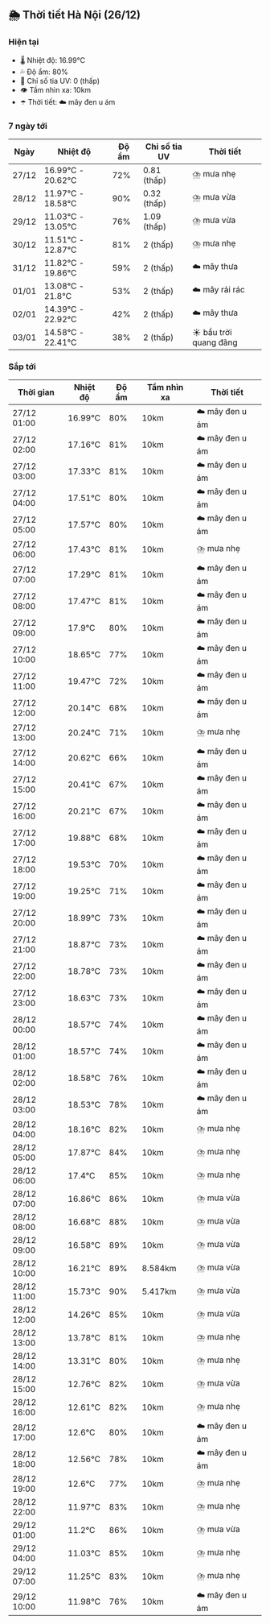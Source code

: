 ## 🌦️ Thời tiết Hà Nội (26/12)

### Hiện tại

- 🌡️ Nhiệt độ: 16.99℃
- 💦 Độ ẩm: 80%
- 🌟 Chỉ số tia UV: 0 (thấp)
- 👁️ Tầm nhìn xa: 10km
- ☂️ Thời tiết: ☁️ mây đen u ám

### 7 ngày tới

| Ngày | Nhiệt độ | Độ ẩm | Chỉ số tia UV | Thời tiết |
| --- | --- | --- | --- | --- |
| 27/12 | 16.99℃ - 20.62℃ | 72% | 0.81 (thấp) | ⛈️ mưa nhẹ |
| 28/12 | 11.97℃ - 18.58℃ | 90% | 0.32 (thấp) | ⛈️ mưa vừa |
| 29/12 | 11.03℃ - 13.05℃ | 76% | 1.09 (thấp) | ⛈️ mưa vừa |
| 30/12 | 11.51℃ - 12.87℃ | 81% | 2 (thấp) | ⛈️ mưa nhẹ |
| 31/12 | 11.82℃ - 19.86℃ | 59% | 2 (thấp) | ☁️ mây thưa |
| 01/01 | 13.08℃ - 21.8℃ | 53% | 2 (thấp) | ☁️ mây rải rác |
| 02/01 | 14.39℃ - 22.92℃ | 42% | 2 (thấp) | ☁️ mây thưa |
| 03/01 | 14.58℃ - 22.41℃ | 38% | 2 (thấp) | ☀️ bầu trời quang đãng |

### Sắp tới

| Thời gian | Nhiệt độ | Độ ẩm | Tầm nhìn xa | Thời tiết |
| --- | --- | --- | --- | --- |
| 27/12 01:00 | 16.99℃ | 80% | 10km | ☁️ mây đen u ám |
| 27/12 02:00 | 17.16℃ | 81% | 10km | ☁️ mây đen u ám |
| 27/12 03:00 | 17.33℃ | 81% | 10km | ☁️ mây đen u ám |
| 27/12 04:00 | 17.51℃ | 80% | 10km | ☁️ mây đen u ám |
| 27/12 05:00 | 17.57℃ | 80% | 10km | ☁️ mây đen u ám |
| 27/12 06:00 | 17.43℃ | 81% | 10km | ⛈️ mưa nhẹ |
| 27/12 07:00 | 17.29℃ | 81% | 10km | ☁️ mây đen u ám |
| 27/12 08:00 | 17.47℃ | 81% | 10km | ☁️ mây đen u ám |
| 27/12 09:00 | 17.9℃ | 80% | 10km | ☁️ mây đen u ám |
| 27/12 10:00 | 18.65℃ | 77% | 10km | ☁️ mây đen u ám |
| 27/12 11:00 | 19.47℃ | 72% | 10km | ☁️ mây đen u ám |
| 27/12 12:00 | 20.14℃ | 68% | 10km | ☁️ mây đen u ám |
| 27/12 13:00 | 20.24℃ | 71% | 10km | ⛈️ mưa nhẹ |
| 27/12 14:00 | 20.62℃ | 66% | 10km | ☁️ mây đen u ám |
| 27/12 15:00 | 20.41℃ | 67% | 10km | ☁️ mây đen u ám |
| 27/12 16:00 | 20.21℃ | 67% | 10km | ☁️ mây đen u ám |
| 27/12 17:00 | 19.88℃ | 68% | 10km | ☁️ mây đen u ám |
| 27/12 18:00 | 19.53℃ | 70% | 10km | ☁️ mây đen u ám |
| 27/12 19:00 | 19.25℃ | 71% | 10km | ☁️ mây đen u ám |
| 27/12 20:00 | 18.99℃ | 73% | 10km | ☁️ mây đen u ám |
| 27/12 21:00 | 18.87℃ | 73% | 10km | ☁️ mây đen u ám |
| 27/12 22:00 | 18.78℃ | 73% | 10km | ☁️ mây đen u ám |
| 27/12 23:00 | 18.63℃ | 73% | 10km | ☁️ mây đen u ám |
| 28/12 00:00 | 18.57℃ | 74% | 10km | ☁️ mây đen u ám |
| 28/12 01:00 | 18.57℃ | 74% | 10km | ☁️ mây đen u ám |
| 28/12 02:00 | 18.58℃ | 76% | 10km | ☁️ mây đen u ám |
| 28/12 03:00 | 18.53℃ | 78% | 10km | ☁️ mây đen u ám |
| 28/12 04:00 | 18.16℃ | 82% | 10km | ⛈️ mưa nhẹ |
| 28/12 05:00 | 17.87℃ | 84% | 10km | ⛈️ mưa nhẹ |
| 28/12 06:00 | 17.4℃ | 85% | 10km | ⛈️ mưa nhẹ |
| 28/12 07:00 | 16.86℃ | 86% | 10km | ⛈️ mưa vừa |
| 28/12 08:00 | 16.68℃ | 88% | 10km | ⛈️ mưa vừa |
| 28/12 09:00 | 16.58℃ | 89% | 10km | ⛈️ mưa vừa |
| 28/12 10:00 | 16.21℃ | 89% | 8.584km | ⛈️ mưa vừa |
| 28/12 11:00 | 15.73℃ | 90% | 5.417km | ⛈️ mưa vừa |
| 28/12 12:00 | 14.26℃ | 85% | 10km | ⛈️ mưa vừa |
| 28/12 13:00 | 13.78℃ | 81% | 10km | ⛈️ mưa nhẹ |
| 28/12 14:00 | 13.31℃ | 80% | 10km | ⛈️ mưa nhẹ |
| 28/12 15:00 | 12.76℃ | 82% | 10km | ⛈️ mưa vừa |
| 28/12 16:00 | 12.61℃ | 82% | 10km | ⛈️ mưa nhẹ |
| 28/12 17:00 | 12.6℃ | 80% | 10km | ☁️ mây đen u ám |
| 28/12 18:00 | 12.56℃ | 78% | 10km | ☁️ mây đen u ám |
| 28/12 19:00 | 12.6℃ | 77% | 10km | ⛈️ mưa nhẹ |
| 28/12 22:00 | 11.97℃ | 83% | 10km | ⛈️ mưa nhẹ |
| 29/12 01:00 | 11.2℃ | 86% | 10km | ⛈️ mưa vừa |
| 29/12 04:00 | 11.03℃ | 85% | 10km | ⛈️ mưa nhẹ |
| 29/12 07:00 | 11.25℃ | 83% | 10km | ⛈️ mưa nhẹ |
| 29/12 10:00 | 11.98℃ | 76% | 10km | ☁️ mây đen u ám |
